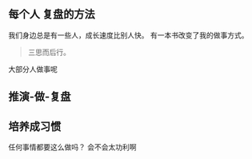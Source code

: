 每个人
复盘的方法
---
我们身边总是有一些人，成长速度比别人快。
有一本书改变了我的做事方式。

>三思而后行。
>
大部分人做事呢
## 推演-做-复盘

## 培养成习惯
任何事情都要这么做吗？
会不会太功利啊